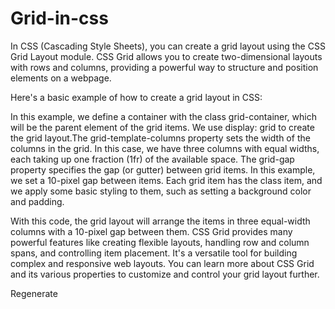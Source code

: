 # Grid-in-css
In CSS (Cascading Style Sheets), you can create a grid layout using the CSS Grid Layout module. CSS Grid allows you to create two-dimensional layouts with rows and columns, providing a powerful way to structure and position elements on a webpage.

Here's a basic example of how to create a grid layout in CSS:


In this example, we define a container with the class grid-container, 
which will be the parent element of the grid items. We use display:
grid to create the grid layout.The grid-template-columns property sets the width of the columns in the grid. 
In this case, we have three columns with equal widths, 
each taking up one fraction (1fr) of the available space.
The grid-gap property specifies the gap (or gutter) between grid items.
In this example, we set a 10-pixel gap between items.
Each grid item has the class item, 
and we apply some basic styling to them, 
such as setting a background color and padding.

With this code, the grid layout will arrange the items in three equal-width columns with a 10-pixel gap between them.
CSS Grid provides many powerful features like creating flexible layouts, 
handling row and column spans, and controlling item placement.
It's a versatile tool for building complex and responsive web layouts. You can learn more about CSS Grid and its various properties to customize and control your grid layout further.





Regenerate
